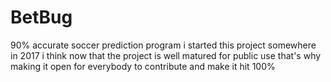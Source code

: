 # BetBug
90%  accurate soccer prediction program 
i started this project somewhere in 2017 
i think now that the project is well matured for public use 
that's why making it open for everybody to contribute and make it hit 100% 





